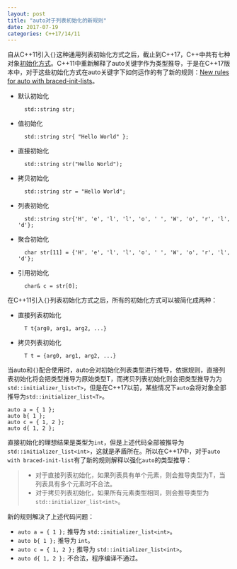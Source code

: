 ```yaml
---
layout: post
title: "auto对于列表初始化的新规则"
date: 2017-07-19
categories: C++17/14/11
---
```


自从C++11引入```{}```这种通用列表初始化方式之后，截止到C++17，C++中共有七种对象[初始化方式](http://en.cppreference.com/w/cpp/language/initialization)。C++11中重新解释了auto关键字作为类型推导，于是在C++17版本中，对于这些初始化方式在auto关键字下如何运作的有了新的规则：[New rules for auto with braced-init-lists](http://www.open-std.org/jtc1/sc22/wg21/docs/papers/2014/n3922.html)。

* 默认初始化
	
		std::string str;

* 值初始化

		std::string str{ "Hello World" };

* 直接初始化

		std::string str("Hello World");

* 拷贝初始化

		std::string str = "Hello World";

* 列表初始化

		std::string str{'H', 'e', 'l', 'l', 'o', ' ', 'W', 'o', 'r', 'l', 'd'};

* 聚合初始化

		char str[11] = {'H', 'e', 'l', 'l', 'o', ' ', 'W', 'o', 'r', 'l', 'd'};

* 引用初始化

		char& c = str[0];

在C++11引入```{}```列表初始化方式之后，所有的初始化方式可以被简化成两种：  

* 直接列表初始化

		T t{arg0, arg1, arg2, ...}

* 拷贝列表初始化

		T t = {arg0, arg1, arg2, ...}

当auto和```{}```配合使用时，auto会对初始化列表类型进行推导，依据规则，直接列表初始化将会把类型推导为原始类型T，而拷贝列表初始化则会把类型推导为为```std::initializer_list<T>```，但是在C++17以前，某些情况下```auto```会将对象全部推导为```std::initializer_list<T>```。

	auto a = { 1 };
	auto b{ 1 };
	auto c = { 1, 2 };
	auto d{ 1, 2 };

直接初始化的理想结果是类型为```int```，但是上述代码全部被推导为```std::initializer_list<int>```，这就是矛盾所在。所以在C++17中，对于```auto with braced-init-list```有了新的规则解释以强化```auto```的类型推导：

> * 对于直接列表初始化，如果列表具有单个元素，则会推导类型为T，当列表具有多个元素时不合法。  
> * 对于拷贝列表初始化，如果所有元素类型相同，则会推导类型为```std::initializer_list<int>```。

新的规则解决了上述代码问题：

* ```auto a = { 1 };``` 推导为 ```std::initializer_list<int>```。
* ```auto b{ 1 };``` 推导为 ```int```。
* ```auto c = { 1, 2 };``` 推导为 ```std::initializer_list<int>```。
* ```auto d{ 1, 2 };``` 不合法，程序编译不通过。
